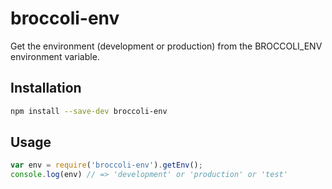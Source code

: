 # broccoli-env

Get the environment (development or production) from the BROCCOLI_ENV
environment variable.

## Installation

```bash
npm install --save-dev broccoli-env
```

## Usage

```js
var env = require('broccoli-env').getEnv();
console.log(env) // => 'development' or 'production' or 'test'
```
